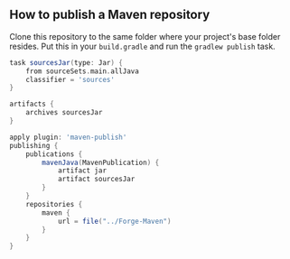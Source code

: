 ## How to publish a Maven repository

Clone this repository to the same folder where your project's base folder resides.
Put this in your `build.gradle` and run the `gradlew publish` task.

```groovy
task sourcesJar(type: Jar) {
    from sourceSets.main.allJava
    classifier = 'sources'
}

artifacts {
    archives sourcesJar
}

apply plugin: 'maven-publish'
publishing {
    publications {
        mavenJava(MavenPublication) {
            artifact jar
            artifact sourcesJar
        }
    }
    repositories {
        maven {
            url = file("../Forge-Maven")
        }
    }
}
```